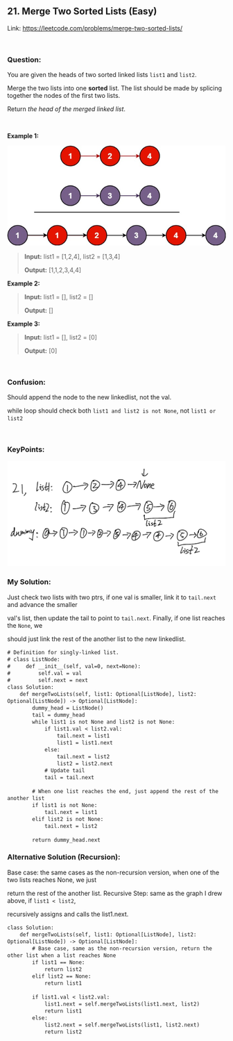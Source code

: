 ## 21. Merge Two Sorted Lists (Easy)

Link: https://leetcode.com/problems/merge-two-sorted-lists/

<br>

### Question:
You are given the heads of two sorted linked lists `list1` and `list2`.

Merge the two lists into one **sorted** list. The list should be made by splicing together the nodes of the first two lists.

Return _the head of the merged linked list_.

<br>

**Example 1:**

<img src="images/21_Merge.jpg" alt="drawing" width="750"/>

> **Input:** list1 = [1,2,4], list2 = [1,3,4]
> 
> **Output:** [1,1,2,3,4,4]

**Example 2:**
> **Input:** list1 = [], list2 = []
> 
> **Output:** []

**Example 3:**
> **Input:** list1 = [], list2 = [0]
> 
> **Output:** [0]

<br>

### Confusion: 
Should append the node to the new linkedlist, not the val.  

while loop should check both `list1 and list2 is not None`, not `list1 or list2`

<br>

### KeyPoints: 
<img src="images/21_Merge2.png" alt="drawing" width="650"/>

<br>

### My Solution:
Just check two lists with two ptrs, if one val is smaller, link it to `tail.next` and advance the smaller 

val's list, then update the tail to point to `tail.next`. Finally, if one list reaches the `None`, we 

should just link the rest of the another list to the new linkedlist.
```
# Definition for singly-linked list.
# class ListNode:
#     def __init__(self, val=0, next=None):
#         self.val = val
#         self.next = next
class Solution:
    def mergeTwoLists(self, list1: Optional[ListNode], list2: Optional[ListNode]) -> Optional[ListNode]:
        dummy_head = ListNode()
        tail = dummy_head
        while list1 is not None and list2 is not None:
            if list1.val < list2.val:
                tail.next = list1
                list1 = list1.next
            else:
                tail.next = list2
                list2 = list2.next
            # Update tail
            tail = tail.next

        # When one list reaches the end, just append the rest of the another list
        if list1 is not None:
            tail.next = list1
        elif list2 is not None:
            tail.next = list2
        
        return dummy_head.next
```

### Alternative Solution (Recursion):
Base case: the same cases as the non-recursion version, when one of the two lists reaches None, we just 

return the rest of the another list. Recursive Step: same as the graph I drew above, if `list1 < list2`, 

recursively assigns and calls the list1.next. 

```
class Solution:
    def mergeTwoLists(self, list1: Optional[ListNode], list2: Optional[ListNode]) -> Optional[ListNode]:
        # Base case, same as the non-recursion version, return the other list when a list reaches None
        if list1 == None:
            return list2
        elif list2 == None:
            return list1

        if list1.val < list2.val:
            list1.next = self.mergeTwoLists(list1.next, list2)
            return list1
        else:
            list2.next = self.mergeTwoLists(list1, list2.next)
            return list2
```
